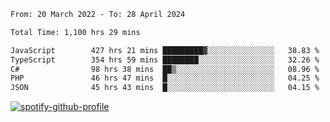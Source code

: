 <!--START_SECTION:waka-->

```txt
From: 20 March 2022 - To: 28 April 2024

Total Time: 1,100 hrs 29 mins

JavaScript        427 hrs 21 mins █████████▓░░░░░░░░░░░░░░░   38.83 %
TypeScript        354 hrs 59 mins ████████░░░░░░░░░░░░░░░░░   32.26 %
C#                98 hrs 38 mins  ██▒░░░░░░░░░░░░░░░░░░░░░░   08.96 %
PHP               46 hrs 47 mins  █░░░░░░░░░░░░░░░░░░░░░░░░   04.25 %
JSON              45 hrs 43 mins  █░░░░░░░░░░░░░░░░░░░░░░░░   04.15 %
```

<!--END_SECTION:waka-->
[![spotify-github-profile](https://spotify-github-profile.vercel.app/api/view?uid=c00zprrvy9xiloa9qnco3hmng&cover_image=true&theme=novatorem&show_offline=false&background_color=121212&bar_color=53b14f&bar_color_cover=false)](https://spotify-github-profile.vercel.app/api/view?uid=c00zprrvy9xiloa9qnco3hmng&redirect=true)



